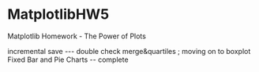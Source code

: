 # MatplotlibHW5
Matplotlib Homework - The Power of Plots

incremental save ---  double check merge&quartiles ; moving on to boxplot
  Fixed Bar and Pie Charts -- complete 

